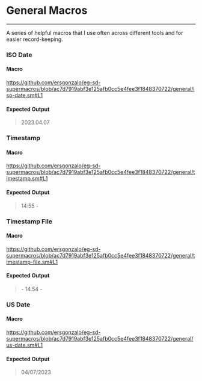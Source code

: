 # General Macros
------
A series of helpful macros that I use often across different tools and for easier record-keeping.

### ISO Date
#### Macro
https://github.com/ersgonzalo/eg-sd-supermacros/blob/ac7d7919abf3e125afb0cc5e4fee3f1848370722/general/iso-date.sm#L1
#### Expected Output
> 2023.04.07

### Timestamp
#### Macro
https://github.com/ersgonzalo/eg-sd-supermacros/blob/ac7d7919abf3e125afb0cc5e4fee3f1848370722/general/timestamp.sm#L1
#### Expected Output
> 14:55 - 

### Timestamp File
#### Macro
https://github.com/ersgonzalo/eg-sd-supermacros/blob/ac7d7919abf3e125afb0cc5e4fee3f1848370722/general/timestamp-file.sm#L1
#### Expected Output
> \- 14.54 - 

### US Date
#### Macro
https://github.com/ersgonzalo/eg-sd-supermacros/blob/ac7d7919abf3e125afb0cc5e4fee3f1848370722/general/us-date.sm#L1
#### Expected Output
> 04/07/2023
